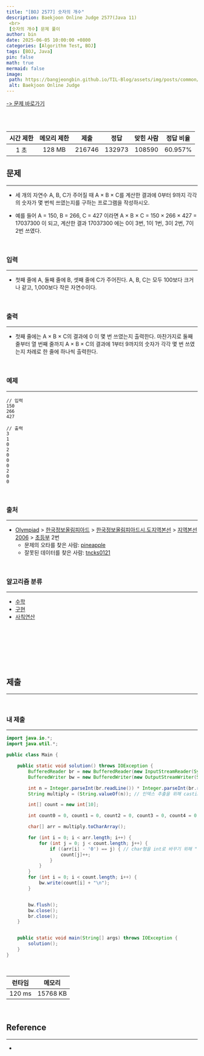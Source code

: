 ```yaml
---
title: "[BOJ 2577] 숫자의 개수"
description: Baekjoon Online Judge 2577(Java 11)
 <br>
 [숫자의 개수] 문제 풀이
author: bin
date: 2025-06-05 10:00:00 +0800
categories: [Algorithm Test, BOJ]
tags: [BOJ, Java]
pin: false
math: true
mermaid: false
image:
 path: https://bangjeongbin.github.io/TIL-Blog/assets/img/posts/common/baekjoon-logo.png
 alt: Baekjoon Online Judge
---
```

[-> 문제 바로가기](https://www.acmicpc.net/problem/2577)

<br>
<br>

| 시간 제한 | 메모리 제한 |   제출   |   정답   | 맞힌 사람  |  정답 비율  |
| :---: | :----: | :----: | :----: | :----: | :-----: |
|  1 초  | 128 MB | 216746 | 132973 | 108590 | 60.957% |

## 문제
---
- 세 개의 자연수 A, B, C가 주어질 때 A × B × C를 계산한 결과에 0부터 9까지 각각의 숫자가 몇 번씩 쓰였는지를 구하는 프로그램을 작성하시오.

- 예를 들어 A = 150, B = 266, C = 427 이라면 A × B × C = 150 × 266 × 427 = 17037300 이 되고, 계산한 결과 17037300 에는 0이 3번, 1이 1번, 3이 2번, 7이 2번 쓰였다.

<br>

### 입력
---
- 첫째 줄에 A, 둘째 줄에 B, 셋째 줄에 C가 주어진다. A, B, C는 모두 100보다 크거나 같고, 1,000보다 작은 자연수이다.

<br>

### 출력
---
- 첫째 줄에는 A × B × C의 결과에 0 이 몇 번 쓰였는지 출력한다. 마찬가지로 둘째 줄부터 열 번째 줄까지 A × B × C의 결과에 1부터 9까지의 숫자가 각각 몇 번 쓰였는지 차례로 한 줄에 하나씩 출력한다.

<br>

### 예제
---
```
// 입력
150
266
427
```

```
// 출력
3
1
0
2
0
0
0
2
0
0
```

<br>

### 출처
---
- [Olympiad](https://www.acmicpc.net/category/2) > [한국정보올림피아드](https://www.acmicpc.net/category/55) > [한국정보올림피아드시․도지역본선](https://www.acmicpc.net/category/57) > [지역본선 2006](https://www.acmicpc.net/category/70) > [초등부](https://www.acmicpc.net/category/detail/367) 2번
	- 문제의 오타를 찾은 사람: [pineapple](https://www.acmicpc.net/user/pineapple)
	- 잘못된 데이터를 찾은 사람: [tncks0121](https://www.acmicpc.net/user/tncks0121)

<br>

### 알고리즘 분류
---
- [수학](https://www.acmicpc.net/problem/tag/124)
- [구현](https://www.acmicpc.net/problem/tag/102)
- [사칙연산](https://www.acmicpc.net/problem/tag/121)

<br>
<br>
<br>
<br>
<br>
<br>

## 제출
---

<br>

### 내 제출
---
```java
import java.io.*;
import java.util.*;

public class Main {

    public static void solution() throws IOException {
        BufferedReader br = new BufferedReader(new InputStreamReader(System.in));
        BufferedWriter bw = new BufferedWriter(new OutputStreamWriter(System.out));

        int n = Integer.parseInt(br.readLine()) * Integer.parseInt(br.readLine()) * Integer.parseInt(br.readLine());
        String multiply = (String.valueOf(n)); // 인덱스 추출을 위해 casting

        int[] count = new int[10];

        int count0 = 0, count1 = 0, count2 = 0, count3 = 0, count4 = 0, count5 = 0, count6 = 0, count7 = 0, count8 = 0, count9 = 0;

        char[] arr = multiply.toCharArray();

        for (int i = 0; i < arr.length; i++) {
            for (int j = 0; j < count.length; j++) {
                if ((arr[i] - '0') == j) { // char형을 int로 바꾸기 위해 "- '0'" 사용
                    count[j]++;
                }
            }
        }
        for (int i = 0; i < count.length; i++) {
            bw.write(count[i] + "\n");
        }


        bw.flush();
        bw.close();
        br.close();
    }


    public static void main(String[] args) throws IOException {
        solution();
    }
}

```

<br>

|  런타임   |   메모리    |
| :----: | :------: |
| 120 ms | 15768 KB |

<br>

## Reference
---
- 
